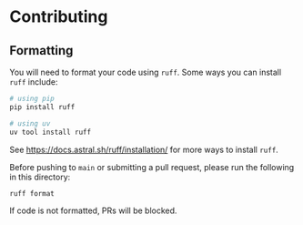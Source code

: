 # Contributing

## Formatting

You will need to format your code using `ruff`. Some ways you can install
`ruff` include:

```bash
# using pip
pip install ruff

# using uv
uv tool install ruff
```

See https://docs.astral.sh/ruff/installation/ for more ways to install `ruff`.

Before pushing to `main` or submitting a pull request, please run the following
in this directory:

```bash
ruff format
```

If code is not formatted, PRs will be blocked.
